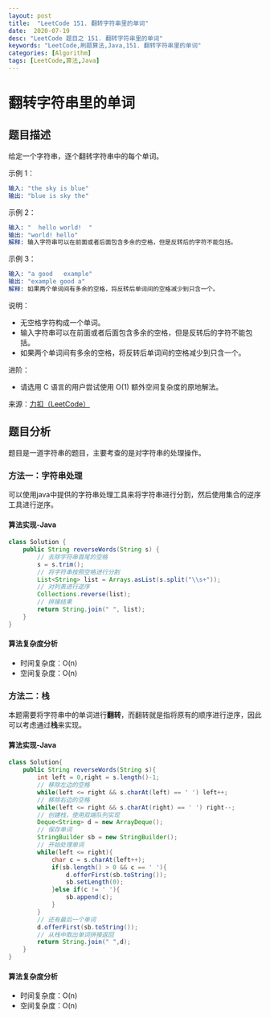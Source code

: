 ```yaml
---
layout: post
title:  "LeetCode 151. 翻转字符串里的单词"
date:  2020-07-19
desc: "LeetCode 题目之 151. 翻转字符串里的单词"
keywords: "LeetCode,刷题算法,Java,151. 翻转字符串里的单词"
categories: [Algorithm]
tags: [LeetCode,算法,Java]
---
```

# 翻转字符串里的单词

## 题目描述

给定一个字符串，逐个翻转字符串中的每个单词。

示例 1：

```s
输入: "the sky is blue"
输出: "blue is sky the"
```

示例 2：

```s
输入: "  hello world!  "
输出: "world! hello"
解释: 输入字符串可以在前面或者后面包含多余的空格，但是反转后的字符不能包括。
```

示例 3：

```s
输入: "a good   example"
输出: "example good a"
解释: 如果两个单词间有多余的空格，将反转后单词间的空格减少到只含一个。
```

说明：

- 无空格字符构成一个单词。
- 输入字符串可以在前面或者后面包含多余的空格，但是反转后的字符不能包括。
- 如果两个单词间有多余的空格，将反转后单词间的空格减少到只含一个。

进阶：

- 请选用 C 语言的用户尝试使用 O(1) 额外空间复杂度的原地解法。

来源：[力扣（LeetCode）](https://leetcode-cn.com/problems/reverse-words-in-a-string)

## 题目分析

题目是一道字符串的题目，主要考查的是对字符串的处理操作。

### 方法一：字符串处理

可以使用java中提供的字符串处理工具来将字符串进行分割，然后使用集合的逆序工具进行逆序。

#### 算法实现-Java

```java
class Solution {
    public String reverseWords(String s) {
        // 去除字符串首尾的空格
        s = s.trim();
        // 将字符串按照空格进行分割
        List<String> list = Arrays.asList(s.split("\\s+"));
        // 对列表进行逆序
        Collections.reverse(list);
        // 拼接结果
        return String.join(" ", list);
    }
}
```

#### 算法复杂度分析

- 时间复杂度：O(n)
- 空间复杂度：O(n)


### 方法二：栈

本题需要将字符串中的单词进行**翻转**，而翻转就是指将原有的顺序进行逆序，因此可以考虑通过**栈**来实现。

#### 算法实现-Java

```java
class Solution{
    public String reverseWords(String s){
        int left = 0,right = s.length()-1;
        // 移除左边的空格
        while(left <= right && s.charAt(left) == ' ') left++;
        // 移除右边的空格
        while(left <= right && s.charAt(right) == ' ') right--;
        // 创建栈，使用双端队列实现
        Deque<String> d = new ArrayDeque();
        // 保存单词
        StringBuilder sb = new StringBuilder();
        // 开始处理单词
        while(left <= right){
            char c = s.charAt(left++);
            if(sb.length() > 0 && c == ' '){
                d.offerFirst(sb.toString());
                sb.setLength(0);
            }else if(c != ' '){
                sb.append(c);
            }
        }
        // 还有最后一个单词
        d.offerFirst(sb.toString());
        // 从栈中取出单词拼接返回
        return String.join(" ",d);
    }
}
```

#### 算法复杂度分析

- 时间复杂度：O(n)
- 空间复杂度：O(n)
